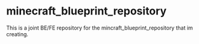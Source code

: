 # minecraft_blueprint_repository

This is a joint BE/FE repository for the mincraft_blueprint_repository that im creating.